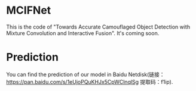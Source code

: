 # MCIFNet
This is the code of "Towards Accurate Camouflaged Object Detection with Mixture Convolution and Interactive Fusion". It's coming soon.

# Prediction
You can find the prediction of our model in Baidu Netdisk(链接：https://pan.baidu.com/s/1eUjoPQuKHJx5CpWClnqlSg 提取码：f1ip).
